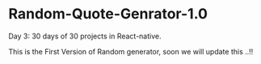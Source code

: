# Random-Quote-Genrator-1.0

Day 3:  30 days of 30 projects in React-native.

This is the First Version of Random generator, soon we will update this ..!!
